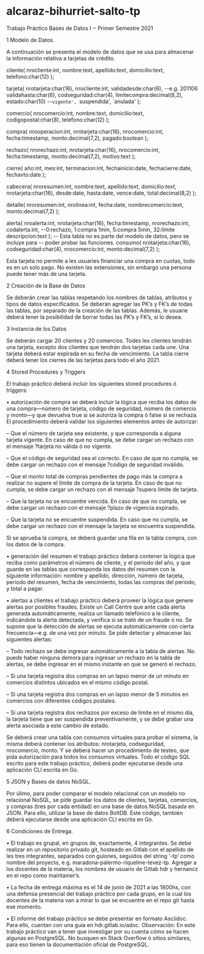 # alcaraz-bihurriet-salto-tp

Trabajo Práctico
Bases de Datos I − Primer Semestre 2021

1 Modelo de Datos.

A continuación se presenta el modelo de datos que se usa para almacenar la información
relativa a tarjetas de crédito.

cliente(
nrocliente:int,
nombre:text,
apellido:text,
domicilio:text,
telefono:char(12)
);

tarjeta(
nrotarjeta:char(16),
nrocliente:int,
validadesde:char(6), --e.g. 201106
validahasta:char(6),
codseguridad:char(4),
limitecompra:decimal(8,2),
estado:char(10) --`vigente', `suspendida', `anulada'
);

comercio(
nrocomercio:int,
nombre:text,
domicilio:text,
codigopostal:char(8),
telefono:char(12)
);

compra(
nrooperacion:int,
nrotarjeta:char(16),
nrocomercio:int,
fecha:timestamp,
monto:decimal(7,2),
pagado:boolean
);

rechazo(
nrorechazo:int,
nrotarjeta:char(16),
nrocomercio:int,
fecha:timestamp,
monto:decimal(7,2),
motivo:text
);

cierre(
año:int,
mes:int,
terminacion:int,
fechainicio:date,
fechacierre:date,
fechavto:date
);

cabecera(
nroresumen:int,
nombre:text,
apellido:text,
domicilio:text,
nrotarjeta:char(16),
desde:date,
hasta:date,
vence:date,
total:decimal(8,2)
);

detalle(
nroresumen:int,
nrolinea:int,
fecha:date,
nombrecomercio:text,
monto:decimal(7,2)
);

alerta(
nroalerta:int,
nrotarjeta:char(16),
fecha:timestamp,
nrorechazo:int,
codalerta:int, --0:rechazo, 1:compra 1min, 5:compra 5min, 32:límite
descripcion:text
);
-- Esta tabla *no* es parte del modelo de datos, pero se incluye para
-- poder probar las funciones.
consumo(
nrotarjeta:char(16),
codseguridad:char(4),
nrocomercio:int,
monto:decimal(7,2)
);

Esta tarjeta no permite a les usuaries financiar una compra en cuotas, todo es en un solo
pago. No existen las extensiones, sin embargo una persona puede tener más de una tarjeta.

2 Creación de la Base de Datos

Se deberán crear las tablas respetando los nombres de tablas, atributos y tipos de datos
especificados.
Se deberán agregar las PK’s y FK’s de todas las tablas, por separado de la creación de las
tablas. Además, le usuarie deberá tener la posibilidad de borrar todas las PK’s y FK’s, si
lo desea.

3 Instancia de los Datos

Se deberán cargar 20 clientes y 20 comercios. Todes les clientes tendrán una tarjeta,
excepto dos clientes que tendrán dos tarjetas cada une. Una tarjeta deberá estar expirada
en su fecha de vencimiento.
La tabla cierre deberá tener los cierres de las tarjetas para todo el año 2021.

4 Stored Procedures y Triggers

El trabajo práctico deberá incluir los siguientes stored procedures ó triggers:

• autorización de compra se deberá incluir la lógica que reciba los datos de una
compra—número de tarjeta, código de seguridad, número de comercio y monto—y
que devuelva true si se autoriza la compra ó false si se rechaza. El procedimiento
deberá validar los siguientes elementos antes de autorizar:

– Que el número de tarjeta sea existente, y que corresponda a alguna tarjeta vigente.
En caso de que no cumpla, se debe cargar un rechazo con el mensaje ?tarjeta no
válida ó no vigente.

– Que el código de seguridad sea el correcto. En caso de que no cumpla, se debe
cargar un rechazo con el mensaje ?código de seguridad inválido. 

– Que el monto total de compras pendientes de pago más la compra a realizar no
supere el límite de compra de la tarjeta. En caso de que no cumpla, se debe cargar
un rechazo con el mensaje ?supera límite de tarjeta.

– Que la tarjeta no se encuentre vencida. En caso de que no cumpla, se debe cargar
un rechazo con el mensaje ?plazo de vigencia expirado.

– Que la tarjeta no se encuentre suspendida. En caso que no cumpla, se debe cargar
un rechazo con el mensaje la tarjeta se encuentra suspendida.

Si se aprueba la compra, se deberá guardar una fila en la tabla compra, con los datos
de la compra.

• generación del resumen el trabajo práctico deberá contener la lógica que reciba
como parámetros el número de cliente, y el periodo del año, y que guarde en las
tablas que corresponda los datos del resumen con la siguiente información: nombre
y apellido, dirección, número de tarjeta, periodo del resumen, fecha de vencimiento,
todas las compras del periodo, y total a pagar.

• alertas a clientes el trabajo práctico deberá proveer la lógica que genere alertas por
posibles fraudes. Existe un Call Centre que ante cada alerta generada automáticamente, realiza un llamado telefónico a le cliente, indicándole la alerta detectada, y
verifica si se trató de un fraude ó no. Se supone que la detección de alertas se ejecuta
automáticamente con cierta frecuencia—e.g. de una vez por minuto. Se pide detectar
y almacenar las siguientes alertas:

– Todo rechazo se debe ingresar automáticamente a la tabla de alertas. No puede
haber ninguna demora para ingresar un rechazo en la tabla de alertas, se debe
ingresar en el mismo instante en que se generó el rechazo.

– Si una tarjeta registra dos compras en un lapso menor de un minuto en comercios
distintos ubicados en el mismo código postal.

– Si una tarjeta registra dos compras en un lapso menor de 5 minutos en comercios
con diferentes códigos postales.

– Si una tarjeta registra dos rechazos por exceso de límite en el mismo día, la tarjeta
tiene que ser suspendida preventivamente, y se debe grabar una alerta asociada a
este cambio de estado.

Se deberá crear una tabla con consumos virtuales para probar el sistema, la misma deberá
contener los atributos: nrotarjeta, codseguridad, nrocomercio, monto. Y se deberá
hacer un procedimiento de testeo, que pida autorización para todos los consumos virtuales.
Todo el código SQL escrito para este trabajo práctico, deberá poder ejecutarse
desde una aplicación CLI escrita en Go.

5 JSON y Bases de datos NoSQL.

Por úlimo, para poder comparar el modelo relacional con un modelo no relacional NoSQL,
se pide guardar los datos de clientes, tarjetas, comercios, y compras (tres por cada entidad)
en una base de datos NoSQL basada en JSON. Para ello, utilizar la base de datos BoltDB.
Este código, también deberá ejecutarse desde una aplicación CLI escrita en Go.

6 Condiciones de Entrega.

• El trabajo es grupal, en grupos de, exactamente, 4 integrantes. Se debe realizar en
un repositorio privado git, hosteado en Gitlab con el apellido de les tres integrantes, separados con guiones, seguidos del string ‘-tp’ como nombre del proyecto,
e.g. maradona-palermo-riquelme-tevez-tp. Agregar a los docentes de la materia,
los nombres de usuario de Gitlab hdr y hernancz en el repo como maintainer’s.

• La fecha de entrega máxima es el 14 de junio de 2021 a las 1800hs, con una defensa
presencial del trabajo práctico por cada grupo, en la cual los docentes de la materia
van a mirar lo que se encuentre en el repo git hasta ese momento.

• El informe del trabajo práctico se debe presentar en formato Asciidoc. Para ello,
cuentan con una guía en hdr.gitlab.io/adoc.
Observación: En este trabajo práctico van a tener que investigar por su cuenta cómo se
hacen algunas en PostgreSQL. No busquen en Stack Overflow ó sitios similares,
para eso tienen la documentación oficial de PostgreSQL.
